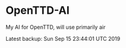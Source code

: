 # OpenTTD-AI
My AI for OpenTTD, will use primarily air

Latest backup: Sun Sep 15 23:44:01 UTC 2019
